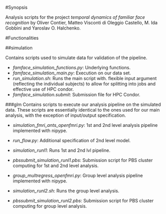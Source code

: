 #Synopsis

Analysis scripts for the project *temporal dynamics of familiar face recognition* by Oliver Contier, Matteo Visconti di Oleggio Castello, M. Ida Gobbini and Yaroslav O. Halchenko. 

#Functionalities

##simulation

Contains scripts used to simulate data for validation of the pipeline.

- *famface_simulation_functions.py*: Underlying functions.
- *famface_simulation_main.py*: Execution on our data set.
- *run_simulation.sh*: Runs the main script with. flexible input argument (reflecting the individual subjects) to allow for splitting into jobs and effective use of HPC condor.
- *famface_simulation.submit*: Submission file for HPC Condor.

###glm
Contains scripts to execute our analysis pipeline on the simulated data. These scripts are essentially identical to the ones used for our main analysis, with the exception of input/output specification.

- *simulation_fmri_ants_openfmri.py*: 1st and 2nd level analysis pipeline implemented with nipype.
- *run_flow.py*: Additional specification of 2nd level model.
- *simulation_runl1*: Runs 1st and 2nd lvl pipeline.
- *pbssubmit_simulation_runl1.pbs*: Submission script for PBS cluster computing for 1st and 2nd level analysis.

- *group_multregress_openfmri.py*: Group level analysis pipeline implemented with nipype. 
- *simulation_runl2.sh*: Runs the group level analysis.
- *pbssubmit_simulation_runl2.pbs*: Submission script for PBS cluster computing for group level analysis. 